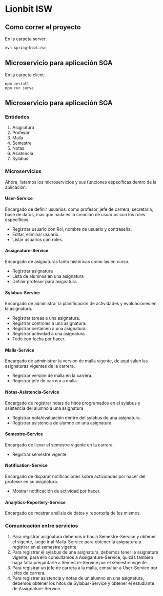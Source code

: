 # Lionbit ISW

## Como correr el proyecto

En la carpeta server:
```bash
mvn spring-boot:run
```
## Microservicio para aplicación SGA

En la carpeta client:
```
npm install
npm run serve
```

## Microservicio para aplicación SGA

### Entidades
1. Asignatura
2. Profesor
3. Malla
4. Semestre
5. Notas
6. Asistencia
7. Sylabus

### Microservicios 
Ahora, listamos los microservicios y sus funciones específicas dentro de la aplicación:

#### User-Service
Encargado de definir usuarios, como profesor, jefe de carrera, secretaria, base de datos, mas que nada es la creación de usuarios con los roles específicos.
- Registrar usuario con Rol, nombre de usuario y contraseña.
- Editar, eliminar usuario.
- Listar usuarios con roles.

#### Assignature-Service
Encargado de asignaturas tanto históricas como las en curso. 
- Registrar asignatura
- Lista de alumnos en una asignatura
- Definir profesor para asignatura
#### Sylabus-Service
Encargado de administrar la planificación de actividades y evaluaciones en la asignatura.
- Registrar tareas a una asignatura.
- Registrar controles a una asignatura.
- Registrar certamen a una asignatura.
- Registrar actividad a una asignatura. 
- Todo con fecha por hacer.
#### Malla-Service
Encargado de administrar la versión de malla vigente, de aquí salen las asignaturas vigentes de la carrera.
- Registrar versión de malla en la carrera.
- Registrar jefe de carrera a malla.
#### Notas-Asistencia-Service
Encargado de registrar notas de hitos programados en el sylabus y asistencia del alumno a una asignatura
- Registrar nota/evaluación dentro del sylabus de una asignatura.
- Registrar asistencia de alumno en una asignatura.
#### Semestre-Service
Encargado de llevar el semestre vigente en la carrera.
- Registrar semestre vigente.
#### Notification-Service
Encargado de disparar notificaciones sobre actividades por hacer del profesor en su asignatura.
- Mostrar notificación de actividad por hacer.
#### Analytics-Reportery-Service
Encargado de mostrar análisis de datos y reportería de los mismos.

### Comunicación entre servicios
1. Para registrar asignatura debemos ir hacía Semestre-Service y obtener el vigente, luego ir al Malla-Service para obtener la asignatura a registrar en el semestre vigente.
2. Para registrar el sylabus de una asignatura, debemos tener la asignatura vigente, para ello consultamos a Assiganture-Service, quizás tambien haga falta preguntarle a Semestre-Service por el semestre vigente.
3. Para registrar un jefe de carrera a la malla, consultar a User-Service por jefes de carrera.
4. Para registrar asistencia y notas de un alumno en una asignatura, debemos obtener los hitos de Sylabus-Service y obtener el estudiante de Assignature-Service.
